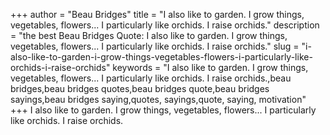 +++
author = "Beau Bridges"
title = "I also like to garden. I grow things, vegetables, flowers... I particularly like orchids. I raise orchids."
description = "the best Beau Bridges Quote: I also like to garden. I grow things, vegetables, flowers... I particularly like orchids. I raise orchids."
slug = "i-also-like-to-garden-i-grow-things-vegetables-flowers-i-particularly-like-orchids-i-raise-orchids"
keywords = "I also like to garden. I grow things, vegetables, flowers... I particularly like orchids. I raise orchids.,beau bridges,beau bridges quotes,beau bridges quote,beau bridges sayings,beau bridges saying,quotes, sayings,quote, saying, motivation"
+++
I also like to garden. I grow things, vegetables, flowers... I particularly like orchids. I raise orchids.
